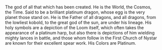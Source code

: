 The god of all that which has been created. He is the World, the Cosmos, the Time. Said to be a brilliant platinum dragon, whose egg is the very planet those stand on. He is the Father of all dragons, and all dragons, from the lowliest kobold, to the great god of the sun, are under his lineage. His holy symbols are a depiction of the Loom itself, which often takes the appearance of a platinum harp, but also there is depictions of him wielding mighty lances in battle, and those whom follow in the First Church of Nystar are known for their excellent spear work. His Colors are Platinum.